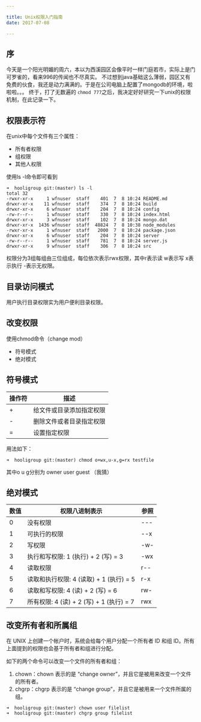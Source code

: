 ```yaml
---

title: Unix权限入门指南
date: 2017-07-08

---
```


## 序
今天是一个阳光明媚的周六，本以为西溪园区会像平时一样门庭若市，实际上是门可罗雀的，看来996的传闻也不尽真实。
不过想到java基础这么薄弱，园区又有免费的伙食，我还是动力满满的。于是在公司电脑上配置了mongodb的环境，啦啦啦。。。 终于，打了无数遍的 `chmod 777`之后，我决定好好研究一下unix的权限机制，在此记录一下。


## 权限表示符
在unix中每个文件有三个属性：
- 所有者权限
- 组权限
- 其他人权限

使用ls -l命令即可看到

```
➜  hooligroup git:(master) ls -l
total 32
-rwxr-xr-x     1 wfnuser  staff    401  7  8 10:24 README.md
drwxr-xr-x    11 wfnuser  staff    374  7  8 10:24 build
drwxr-xr-x     6 wfnuser  staff    204  7  8 10:24 config
-rw-r--r--     1 wfnuser  staff    330  7  8 10:24 index.html
drwxr-xr-x     3 wfnuser  staff    102  7  8 10:24 mongo.dat
drwxr-xr-x  1436 wfnuser  staff  48824  7  8 10:38 node_modules
-rwxr-xr-x     1 wfnuser  staff   2000  7  8 10:24 package.json
drwxr-xr-x     6 wfnuser  staff    204  7  8 10:24 server
-rw-r--r--     1 wfnuser  staff    781  7  8 10:24 server.js
drwxr-xr-x     9 wfnuser  staff    306  7  8 10:24 src
```

权限分为3组每组由三位组成，每位依次表示rwx权限，其中r表示读 w表示写 x表示执行 -表示无权限。

## 目录访问模式
用户执行目录权限实为用户便利目录权限。

## 改变权限
使用chmod命令（change mod）
- 符号模式
- 绝对模式

## 符号模式
| 操作符         | 描述                 |
| ------------- |--------------------- |
| +             | 给文件或目录添加指定权限 |
| -             | 删除文件或者目录指定权限 |
| =             | 设置指定权限           |
用法如下：
```
➜  hooligroup git:(master) chmod o+wx,u-x,g=rx testfile

```
其中o u g分别为 owner user guest （我猜）

## 绝对模式
| 数值	| 权限八进制表示	| 参照 |
| ------------- |--------------------- | ----- |
| 0	| 没有权限	| --- |
| 1	| 可执行的权限	| --x |
| 2	| 写权限	| -w- |
| 3	| 执行和写权限: 1 (执行) + 2 (写) = 3 |	-wx |
| 4	| 读取权限	| r-- |
| 5	| 读取和执行权限: 4 (读取) + 1 (执行) = 5	| r-x |
| 6	| 读取和写权限: 4 (读) + 2 (写) = 6	| rw- |
| 7	| 所有权限: 4 (读) + 2 (写) + 1 (执行) = 7 | rwx |

## 改变所有者和所属组
在 UNIX 上创建一个帐户时，系统会给每个用户分配一个所有者 ID 和组 ID。所有上面提到的权限也会基于所有者和组进行分配。

如下的两个命令可以改变一个文件的所有者和组：

1. chown：chown 表示的是 “change owner”，并且它是被用来改变一个文件的所有者。
2. chgrp：chgrp 表示的是 “change group”，并且它是被用来一个文件所属的组。
```
➜  hooligroup git:(master) chown user filelist
➜  hooligroup git:(master) chgrp group filelist
```

